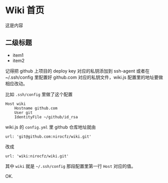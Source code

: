 <!-- TITLE: Home -->
<!-- SUBTITLE: A quick summary of Home -->

# Wiki 首页

这是内容

## 二级标题

* item1
* item2

记得把 github 上项目的 deploy key 对应的私钥添加到 ssh-agent
或者在 ~/.ssh/config 里配置好 github.com 对应的私钥文件，wiki.js 配置里的地址要做相应改动。

比如 `.ssh/config` 里做了这个配置

```
Host wiki
    Hostname github.com
    User git
    IdentityFile ~/github/id_rsa
```

wiki.js 的 `config.yml` 里 github 仓库地址就由

```
url: 'git@github.com:nirocfz/wiki.git'
```

改成


```
url: 'wiki:nirocfz/wiki.git'
```

其中 `wiki` 就是 `~/.ssh/config` 那段配置里第一行 `Host` 对应的值。

OK.
